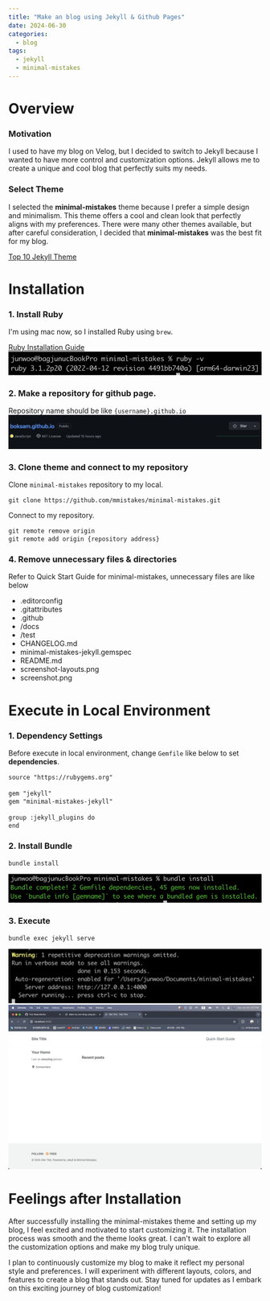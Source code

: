 ```yaml
---
title: "Make an blog using Jekyll & Github Pages"
date: 2024-06-30
categories:
  - blog
tags:
  - jekyll
  - minimal-mistakes
---
```


# Overview
### Motivation
I used to have my blog on Velog, but I decided to switch to Jekyll because I wanted to have more control and customization options. Jekyll allows me to create a unique and cool blog that perfectly suits my needs.

### Select Theme
I selected the **minimal-mistakes** theme because I prefer a simple design and minimalism. This theme offers a cool and clean look that perfectly aligns with my preferences. There were many other themes available, but after careful consideration, I decided that **minimal-mistakes** was the best fit for my blog.

[Top 10 Jekyll Theme](https://jekyll-themes.com/blog/top-jekyll-themes)

# Installation
### 1. Install Ruby
I'm using mac now, so I installed Ruby using `brew`.

[Ruby Installation Guide](https://mac.install.guide/ruby/13)
![Ruby Version](/assets/images/diary/2024-06-30-blog-creation/ruby-install.png)
### 2. Make a repository for github page.
Repository name should be like `{username}.github.io`
![Repository Image](/assets/images/diary/2024-06-30-blog-creation/repo.png)

### 3. Clone theme and connect to my repository
Clone `minimal-mistakes` repository to my local.
```
git clone https://github.com/mmistakes/minimal-mistakes.git
```
Connect to my repository.
```
git remote remove origin
git remote add origin {repository address}
```

### 4. Remove unnecessary files & directories
Refer to Quick Start Guide for minimal-mistakes, unnecessary files are like below
- .editorconfig
- .gitattributes
- .github
- /docs
- /test
- CHANGELOG.md
- minimal-mistakes-jekyll.gemspec
- README.md
- screenshot-layouts.png
- screenshot.png

# Execute in Local Environment
### 1. Dependency Settings
Before execute in local environment, change `Gemfile` like below to set **dependencies**.
```
source "https://rubygems.org"

gem "jekyll"
gem "minimal-mistakes-jekyll"

group :jekyll_plugins do
end
```

### 2. Install Bundle
```
bundle install
```
![Bundle Install](/assets/images/diary/2024-06-30-blog-creation/bundle-install.png)

### 3. Execute
```
bundle exec jekyll serve
```
![Local Execution](/assets/images/diary/2024-06-30-blog-creation/local-execute.png)
![Local Execution Result](/assets/images/diary/2024-06-30-blog-creation/result.png)

# Feelings after Installation
After successfully installing the minimal-mistakes theme and setting up my blog, I feel excited and motivated to start customizing it. The installation process was smooth and the theme looks great. I can't wait to explore all the customization options and make my blog truly unique.

I plan to continuously customize my blog to make it reflect my personal style and preferences. I will experiment with different layouts, colors, and features to create a blog that stands out. Stay tuned for updates as I embark on this exciting journey of blog customization!
